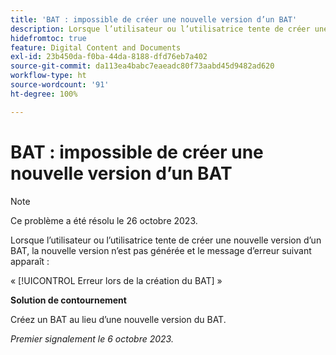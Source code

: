 ```yaml
---
title: 'BAT : impossible de créer une nouvelle version d’un BAT'
description: Lorsque l’utilisateur ou l’utilisatrice tente de créer une nouvelle version d’un BAT, la nouvelle version n’est pas générée et un message d’erreur s’affiche.
hidefromtoc: true
feature: Digital Content and Documents
exl-id: 23b450da-f0ba-44da-8188-dfd76eb7a402
source-git-commit: da113ea4babc7eaeadc80f73aabd45d9482ad620
workflow-type: ht
source-wordcount: '91'
ht-degree: 100%

---
```


# BAT : impossible de créer une nouvelle version d’un BAT

>[!NOTE]
>
>Ce problème a été résolu le 26 octobre 2023.

Lorsque l’utilisateur ou l’utilisatrice tente de créer une nouvelle version d’un BAT, la nouvelle version n’est pas générée et le message d’erreur suivant apparaît :

« [!UICONTROL Erreur lors de la création du BAT] »

**Solution de contournement**

Créez un BAT au lieu d’une nouvelle version du BAT.

_Premier signalement le 6 octobre 2023._

